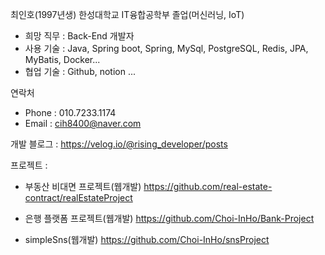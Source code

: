 최인호(1997년생)
한성대학교 IT융합공학부 졸업(머신러닝, IoT)

- 희망 직무 : Back-End 개발자
- 사용 기술 : Java, Spring boot, Spring, MySql, PostgreSQL, Redis, JPA, MyBatis, Docker...
- 협업 기술 : Github, notion ...

연락처 
- Phone : 010.7233.1174
- Email : cih8400@naver.com

개발 블로그 : 
https://velog.io/@rising_developer/posts

프로젝트 : 
- 부동산 비대면 프로젝트(웹개발)
  https://github.com/real-estate-contract/realEstateProject
  
- 은행 플랫폼 프로젝트(웹개발)
  https://github.com/Choi-InHo/Bank-Project
  
- simpleSns(웹개발)
  https://github.com/Choi-InHo/snsProject
  






<!---
Choi-InHo/Choi-InHo is a ✨ special ✨ repository because its `README.md` (this file) appears on your GitHub profile.
You can click the Preview link to take a look at your changes.
--->
